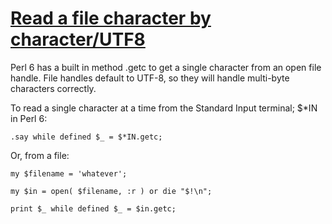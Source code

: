 [1]: http://rosettacode.org/wiki/Read_a_file_character_by_character/UTF8

# [Read a file character by character/UTF8][1]

Perl 6 has a built in method .getc to get a single character from an open file handle. File handles default to UTF-8, so they will handle multi-byte characters correctly.



To read a single character at a time from the Standard Input terminal; $\*IN in Perl 6:

```perl6
.say while defined $_ = $*IN.getc;
```


Or, from a file:

```perl6
my $filename = 'whatever';
 
my $in = open( $filename, :r ) or die "$!\n";
 
print $_ while defined $_ = $in.getc;
```